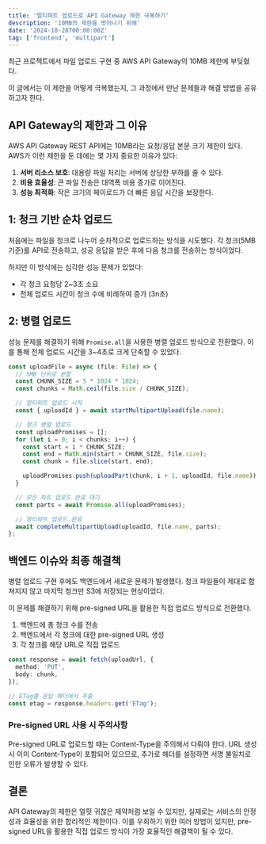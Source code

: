 ```yaml
---
title: '멀티파트 업로드로 API Gateway 제한 극복하기'
description: '10MB의 제한을 벗어나기 위해'
date: '2024-10-28T00:00:00Z'
tag: ['frontend', 'multipart']
---
```


최근 프로젝트에서 파일 업로드 구현 중 AWS API Gateway의 10MB 제한에 부딪혔다.

이 글에서는 이 제한을 어떻게 극복했는지, 그 과정에서 만난 문제들과 해결 방법을 공유하고자 한다.

## API Gateway의 제한과 그 이유

AWS API Gateway REST API에는 10MB라는 요청/응답 본문 크기 제한이 있다. AWS가 이런 제한을 둔 데에는 몇 가지 중요한 이유가 있다:

1. **서버 리소스 보호**: 대용량 파일 처리는 서버에 상당한 부하를 줄 수 있다.
2. **비용 효율성**: 큰 파일 전송은 대역폭 비용 증가로 이어진다.
3. **성능 최적화**: 작은 크기의 페이로드가 더 빠른 응답 시간을 보장한다.

## 1: 청크 기반 순차 업로드

처음에는 파일을 청크로 나누어 순차적으로 업로드하는 방식을 시도했다. 각 청크(5MB 기준)를 API로 전송하고, 성공 응답을 받은 후에 다음 청크를 전송하는 방식이었다.

하지만 이 방식에는 심각한 성능 문제가 있었다:

- 각 청크 요청당 2~3초 소요
- 전체 업로드 시간이 청크 수에 비례하여 증가 (3n초)

## 2: 병렬 업로드

성능 문제를 해결하기 위해 `Promise.all`을 사용한 병렬 업로드 방식으로 전환했다. 이를 통해 전체 업로드 시간을 3~4초로 크게 단축할 수 있었다.

```ts
const uploadFile = async (file: File) => {
  // 5MB 단위로 분할
  const CHUNK_SIZE = 5 * 1024 * 1024;
  const chunks = Math.ceil(file.size / CHUNK_SIZE);

  // 멀티파트 업로드 시작
  const { uploadId } = await startMultipartUpload(file.name);

  // 청크 병렬 업로드
  const uploadPromises = [];
  for (let i = 0; i < chunks; i++) {
    const start = i * CHUNK_SIZE;
    const end = Math.min(start + CHUNK_SIZE, file.size);
    const chunk = file.slice(start, end);

    uploadPromises.push(uploadPart(chunk, i + 1, uploadId, file.name));
  }

  // 모든 파트 업로드 완료 대기
  const parts = await Promise.all(uploadPromises);

  // 멀티파트 업로드 완료
  await completeMultipartUpload(uploadId, file.name, parts);
};
```

## 백엔드 이슈와 최종 해결책

병렬 업로드 구현 후에도 백엔드에서 새로운 문제가 발생했다. 청크 파일들이 제대로 합쳐지지 않고 마지막 청크만 S3에 저장되는 현상이었다.

이 문제를 해결하기 위해 pre-signed URL을 활용한 직접 업로드 방식으로 전환했다.

1. 백엔드에 총 청크 수를 전송
2. 백엔드에서 각 청크에 대한 pre-signed URL 생성
3. 각 청크를 해당 URL로 직접 업로드

```ts
const response = await fetch(uploadUrl, {
  method: 'PUT',
  body: chunk,
});

// ETag를 응답 헤더에서 추출
const etag = response.headers.get('ETag');
```

### Pre-signed URL 사용 시 주의사항

Pre-signed URL로 업로드할 때는 Content-Type을 주의해서 다뤄야 한다. URL 생성 시 이미 Content-Type이 포함되어 있으므로, 추가로 헤더를 설정하면 서명 불일치로 인한 오류가 발생할 수 있다.

## 결론

API Gateway의 제한은 얼핏 귀찮은 제약처럼 보일 수 있지만, 실제로는 서비스의 안정성과 효율성을 위한 합리적인 제한이다. 이를 우회하기 위한 여러 방법이 있지만, pre-signed URL을 활용한 직접 업로드 방식이 가장 효율적인 해결책이 될 수 있다.

